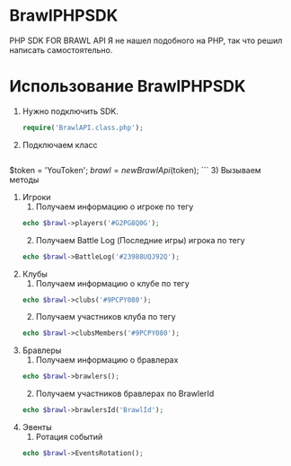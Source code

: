 # BrawlPHPSDK
PHP SDK FOR BRAWL API 
Я не нашел подобного на PHP, так что решил написать самостоятельно. 

# Использование BrawlPHPSDK
1)  Нужно подключить SDK.
	```php
	require('BrawlAPI.class.php');
	```
2)  Подключаем класс
	```php
  $token = 'YouToken';
	$brawl = new BrawlApi($token);
	```
3)  Вызываем методы
  1. Игроки
      1. Получаем информацию о игроке по тегу
      ```php
      echo $brawl->players('#G2PG8Q0G');
      ```
      2. Получаем Battle Log (Последние игры) игрока по тегу
      ```php
      echo $brawl->BattleLog('#23988UQJ92Q');
      ```
  2. Клубы
      1. Получаем информацию о клубе по тегу
      ```php
      echo $brawl->clubs('#9PCPY080');
      ```
      2. Получаем участников клуба по тегу
      ```php
      echo $brawl->clubsMembers('#9PCPY080');
      ```
  3. Бравлеры
      1. Получаем информацию о бравлерах
      ```php
      echo $brawl->brawlers();
      ```
      2. Получаем участников бравлерах по BrawlerId
      ```php
      echo $brawl->brawlersId('BrawlId');
      ```
  4. Эвенты
      1. Ротация событий
      ```php
      echo $brawl->EventsRotation();
      ```
